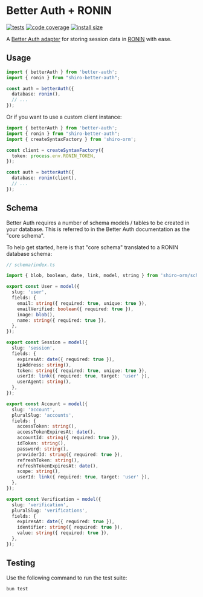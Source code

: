 # Better Auth + RONIN

[![tests](https://img.shields.io/github/actions/workflow/status/ronin-co/shiro/validate.yml?label=tests)](https://github.com/ronin-co/shiro/actions/workflows/validate.yml)
[![code coverage](https://img.shields.io/codecov/c/github/ronin-co/shiro)](https://codecov.io/github/ronin-co/shiro)
[![install size](https://packagephobia.com/badge?p=shiro-better-auth)](https://packagephobia.com/result?p=shiro-better-auth)

A [Better Auth adapter](https://www.better-auth.com/docs/concepts/database#adapters) for storing session data in [RONIN](https://ronin.co/) with ease.

## Usage

```typescript
import { betterAuth } from 'better-auth';
import { ronin } from "shiro-better-auth";

const auth = betterAuth({
  database: ronin(),
  // ...
});
```

Or if you want to use a custom client instance:

```typescript
import { betterAuth } from 'better-auth';
import { ronin } from "shiro-better-auth";
import { createSyntaxFactory } from 'shiro-orm';

const client = createSyntaxFactory({
  token: process.env.RONIN_TOKEN,
});

const auth = betterAuth({
  database: ronin(client),
  // ...
});
```

## Schema

Better Auth requires a number of schema models / tables to be created in your database. This is referred to in the Better Auth documentation as the "core schema".

To help get started, here is that "core schema" translated to a RONIN database schema:

```ts
// schema/index.ts

import { blob, boolean, date, link, model, string } from 'shiro-orm/schema';

export const User = model({
  slug: 'user',
  fields: {
    email: string({ required: true, unique: true }),
    emailVerified: boolean({ required: true }),
    image: blob(),
    name: string({ required: true }),
  },
});

export const Session = model({
  slug: 'session',
  fields: {
    expiresAt: date({ required: true }),
    ipAddress: string(),
    token: string({ required: true, unique: true }),
    userId: link({ required: true, target: 'user' }),
    userAgent: string(),
  },
});

export const Account = model({
  slug: 'account',
  pluralSlug: 'accounts',
  fields: {
    accessToken: string(),
    accessTokenExpiresAt: date(),
    accountId: string({ required: true }),
    idToken: string(),
    password: string(),
    providerId: string({ required: true }),
    refreshToken: string(),
    refreshTokenExpiresAt: date(),
    scope: string(),
    userId: link({ required: true, target: 'user' }),
  },
});

export const Verification = model({
  slug: 'verification',
  pluralSlug: 'verifications',
  fields: {
    expiresAt: date({ required: true }),
    identifier: string({ required: true }),
    value: string({ required: true }),
  },
});
```

## Testing

Use the following command to run the test suite:

```
bun test
```
